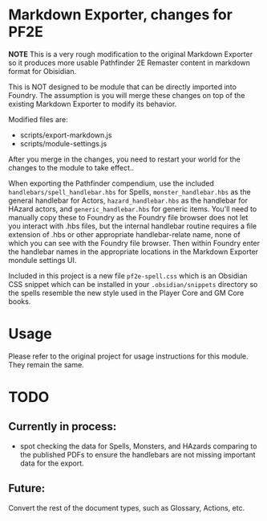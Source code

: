 
# Markdown Exporter, changes for PF2E

**NOTE** This is a very rough modification to the original Markdown Exporter so it
produces more usable Pathfinder 2E Remaster content in markdown format for Obisidian.

This is NOT designed to be module that can be directly imported into Foundry.  The assumption
is you will merge these changes on top of the existing Markdown Exporter to modify its behavior. 

Modified files are:
- scripts/export-markdown.js
- scripts/module-settings.js

After you merge in the changes, you need to restart your world for the changes to the module to 
take effect..

When exporting the Pathfinder compendium, use the included `handlebars/spell_handlebar.hbs` for Spells, `monster_handlebar.hbs` as the general handlebar for Actors, `hazard_handlebar.hbs` as the handlebar for HAzard actors, and `generic_handlebar.hbs` for generic items.  You'll need to manually copy these to Foundry as the Foundry file browser does not let you interact with .hbs files, but the internal handlebar routine requires a file extension of .hbs or other appropriate handlebar-relate name, none of which you can see with the Foundry file browser. Then within Foundry enter the handlebar names in the appropriate locations in the Markdown Exporter mondule settings UI.

Included in this project is a new file `pf2e-spell.css` which is an 
Obsidian CSS snippet which can be installed in your `.obsidian/snippets` directory so the spells resemble the new style used in the Player Core and GM Core books.

# Usage

Please refer to the original project for usage instructions for this module.  They remain the same.

# TODO

## Currently in process:
* spot checking the data for Spells, Monsters, and HAzards comparing to the published PDFs to ensure the handlebars are not missing important data for the export.

## Future:
Convert the rest of the document types, such as Glossary, Actions, etc.
